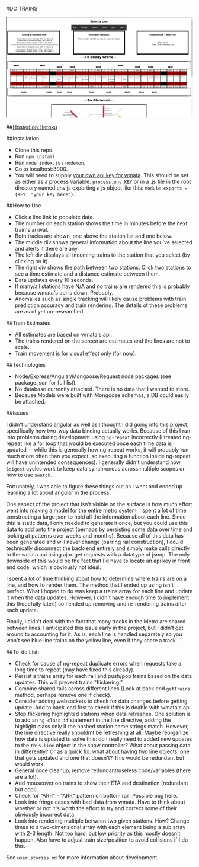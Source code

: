 #DC TRAINS

![Image of Trains](appdone.png)

##[Hosted on Heroku](https://infinite-spire-8251.herokuapp.com/)

##Installation:

*  Clone this repo.
*  Run `npm install`.
*  Run `node index.js` / `nodemon`.
*  Go to localhost:3000.
*  You will need to supply [your own api key for wmata](https://developer.wmata.com/).  This should be set as either as a process variable: `process.env.KEY` or in a .js file in the root directory named env.js exporting a js object like this:  `module.exports = {KEY: "your key here"}`.

##How to Use

*  Click a line link to populate data.
*  The number on each station shows the time in minutes before the next train's arrival.  
*  Both tracks are shown, one above the station list and one below.
*  The middle div shows general information about the line you've selected and alerts if there are any.
*  The left div displays all incoming trains to the station that you select (by clicking on it).
*  The right div shows the path between two stations.  Click two stations to see a time estimate and a distance estimate between them.
*  Data updates every 10 seconds.
*  If many/all stations have N/A and no trains are rendered this is probably because wmata's api is down.  Probably.
*  Anomalies such as single tracking will likely cause problems with train prediction accuracy and train rendering.  The details of these problems are as of yet un-researched.

##Train Estimates

*  All estimates are based on wmata's api.
*  The trains rendered on the screen are estimates and the lines are not to scale.  
*  Train movement is for visual effect only (for now).

##Technologies

*  Node/Express/Angular/Mongoose/Request node packages (see package.json for full list).
*  No database currently attached. There is no data that I wanted to store.
*  Because Models were built with Mongoose schemas, a DB could easily be attached.

##Issues

I didn't understand angular as well as I thought I did going into this project, specifically how two-way data binding actually works.  Because of this I ran into problems during development using `ng-repeat` incorrectly (I treated ng-repeat like a for loop that would be executed once each time data is updated -- while this is generally how ng-repeat works, it will probably run much more often than you expect, so executing a function inside ng-repeat will have unintended consequences). I generally didn't understand how `$digest` cycles work to keep data synchronous across multiple scopes or how to use `$watch`.

Fortunately, I was able to figure these things out as I went and ended up learning a lot about angular in the process.  

One aspect of the project that isn't visible on the surface is how much effort went into making a model for the entire metro system.  I spent a lot of time constructing a large json to hold all the information about each line.  Since this is static data, I only needed to generate it once, but you could use this data to add onto the project (perhaps by persisting some data over time and looking at patterns over weeks and months).  Because all of this data has been generated and will never change (barring rail construction), I could technically disconnect the back-end entirely and simply make calls directly to the wmata api using ajax get requests with a datatype of jsonp.  The only downside of this would be the fact that I'd have to locate an api key in front end code, which is obviously not ideal.

I spent a lot of time thinking about how to determine where trains are on a line, and how to render them.  The method that I ended up using isn't perfect.  What I hoped to do was keep a trains array for each line and update it when the data updates.  However, I didn't have enough time to implement this (hopefully later!) so I ended up removing and re-rendering trains after each update.

Finally, I didn't deal with the fact that many tracks in the Metro are shared between lines.  I anticipated this issue early in the project, but I didn't get around to accounting for it.  As is, each line is handled separately so you won't see blue line trains on the yellow line, even if they share a track.

##To-do List:

*  Check for cause of ng-repeat duplicate errors when requests take a long time to repeat (may have fixed this already).
*  Persist a trains array for each rail and push/pop trains based on the data updates.  This will prevent trains "flickering."
*  Combine shared rails across different lines (Look at back end `getTrains` method, perhaps remove one if check).
*  Consider adding websockets to check for data changes before getting update.  Add to back-end first to check if this is doable with wmata's api.
*  Stop flickering highlighted stations when data refreshes.  One solution is to add an `ng-class if` statement in the line directive, adding the highlight class only if the hashed station name strings match.  However, the line directive really shouldn't be refreshing at all.  Maybe reorganize how data is updated to solve this: do I really need to added new updates to the `this.line` object in the show controller?  What about passing data in differently?  Or as a quick fix: what about having two line objects, one that gets updated and one that doesn't?  This would be redundant but would work.
*  General code cleanup, remove redundant/useless code/variables (there are a lot).
*  Add mouseover on trains to show their ETA and destination (redundant but cool).
*  Check for "ARR" - "ARR" pattern on bottom rail.  Possible bug here.
*  Look into fringe cases with bad data from wmata.  Have to think about whether or not it's worth the effort to try and correct some of their obviously incorrect data.
*  Look into rendering multiple between two given stations.  How? Change times to a two-dimensional array with each element being a sub array with 2-3 length.  Not too hard, but low priority as this mostly doesn't happen.  Also have to adjust train size/position to avoid collisions if I do this.   

See `user.stories.md` for more information about development.
